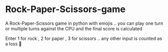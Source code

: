 # Rock-Paper-Scissors-game
A Rock-Paper-Scissors game in python with emojis .. you can play one turn or multiple turns against the CPU and the final score is calculated

Enter 1 for rock , 2 for paper , 3 for scissors .. any other input is counted as a loss 🙁
